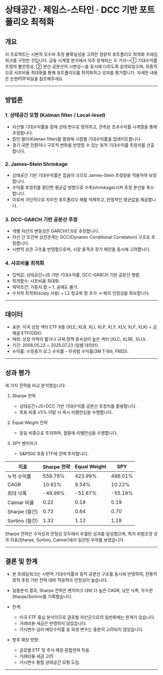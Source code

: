 # 상태공간 · 제임스-스타인 · DCC 기반 포트폴리오 최적화

## 개요

이 프로젝트는 시변적 모수와 추정 불확실성을 고려한 정량적 포트폴리오 최적화 프레임워크를 구현한 것입니다.
금융 시계열 분석에서 자주 문제되는 두 가지―① 기대수익률 추정의 불안정성, ② 분산·공분산의 시변성―을 동시에 다루도록 설계되었으며, 최종적으로 샤프비율 최대화를 통해 포트폴리오를 최적화하고 성과를 평가합니다.
자세한 내용은 논문PDF파일을 참조해주세요

---

## 방법론

### 1. 상태공간 모형 (Kalman filter / Local-level)

* 자산별 기대수익률을 잠재 상태 변수로 정의하고, 관측된 초과수익률 시계열을 통해 추정합니다.
* 칼만 필터(Kalman filter)를 활용해 시점별 기대수익률을 업데이트합니다.
* 경기 국면 전환이나 구조적 변화를 반영할 수 있는 동적 기대수익률 추정치를 산출합니다.

### 2. James–Stein Shrinkage

* 상태공간 기반 기대수익률은 잡음이 크므로 James–Stein 추정량을 적용하여 보정합니다.
* 수익률 추정치를 횡단면 평균값 방향으로 수축(shrinkage)시켜 추정 분산을 축소합니다.
* 이로써 극단적으로 치우친 포트폴리오 해를 억제하고, 안정적인 평균값을 제공합니다.

### 3. DCC-GARCH 기반 공분산 추정

* 개별 자산의 변동성은 GARCH(1,1)로 추정합니다.
* 자산 간 조건부 상관관계는 DCC(Dynamic Conditional Correlation) 구조로 추정합니다.
* 시변적 상관 구조를 반영함으로써, 시장 충격과 장기 패턴을 동시에 고려합니다.

### 4. 샤프비율 최적화

* 입력값: 상태공간+JS 기반 기대수익률, DCC-GARCH 기반 공분산 행렬.
* 목적함수: 샤프비율 최대화.
* 제약조건: 가중치 합 = 1, 공매도 불가.
* 수치적 최적화(scipy 사용) + L2 정규화 항 추가 → 해의 안정성을 확보합니다.

---

## 데이터

* 표본: 미국 상장 섹터 ETF 8종 (XLE, XLB, XLI, XLP, XLY, XLV, XLF, XLK) + 금 채굴 ETF(GDX).
* 제외: 상장 이력이 짧거나 규제·정책 종속성이 높은 섹터 (XLC, XLRE, XLU).
* 기간: 2006.05.22 ~ 2025.07.23 (일별 데이터).
* 수익률: 수정종가 로그 수익률 – 무위험 수익률(3M T-Bill, FRED).

---

## 성과 평가

세 가지 전략을 비교 분석했습니다:

1. Sharpe 전략

   * 상태공간+JS+DCC 기반 기대수익률·공분산 추정치를 활용합니다.
   * 목표 비중 ±5% 이탈 시 즉시 리밸런싱을 수행합니다.
2. Equal Weight 전략

   * 동일 비중으로 투자하며, 월말에 리밸런싱을 수행합니다.
3. SPY 벤치마크

   * S&P500 추종 ETF에 전액 투자합니다.

| 지표           | Sharpe 전략 | Equal Weight | SPY     |
| ------------ | --------- | ------------ | ------- |
| 누적 수익률       | 556.78%   | 423.99%      | 486.01% |
| CAGR         | 10.91%    | 9.54%        | 10.22%  |
| 최대 낙폭        | -49.99%   | -51.67%      | -55.19% |
| Calmar 비율    | 0.22      | 0.18         | 0.19    |
| Sharpe (월간)  | 0.72      | 0.64         | 0.70    |
| Sortino (월간) | 1.32      | 1.12         | 1.18    |

Sharpe 전략은 수익성과 안정성 모두에서 우월한 성과를 달성했으며, 특히 위험조정 성과 지표(Sharpe, Sortino, Calmar)에서 일관된 우위를 보였습니다.

---

## 결론 및 한계

* 본 프레임워크는 시변적 기대수익률과 동적 공분산 구조를 동시에 반영하여, 전통적 정적 추정 기반 전략 대비 적응력과 안정성이 높습니다.
* 실증분석 결과, Sharpe 전략은 벤치마크 대비 더 높은 CAGR, 낮은 낙폭, 우수한 Sharpe/Sortino를 기록했습니다.
* 한계:

  * 미국 ETF 중심 분석이므로 글로벌 자산군으로의 일반화에는 한계가 있습니다.
  * 거래비용·세금은 반영하지 않았습니다.
  * 거시변수·금리·배당수익률 등 외생 변수는 충분히 고려되지 않았습니다.
* 향후 확장 방향:

  * 글로벌 ETF 및 주식·채권 혼합전략 적용.
  * 거래비용·세금 고려.
  * 거시변수 통합 상태공간 모형 도입.
  
---
